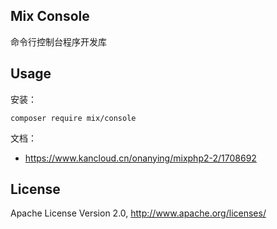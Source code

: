 ## Mix Console

命令行控制台程序开发库

## Usage

安装：

```
composer require mix/console
```

文档：

- https://www.kancloud.cn/onanying/mixphp2-2/1708692

## License

Apache License Version 2.0, http://www.apache.org/licenses/
